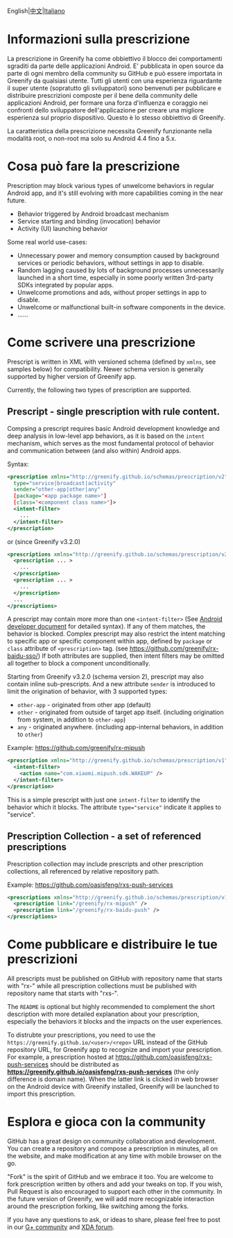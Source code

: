 English|[中文](/README.chs.md)|[Italiano](/README.ita.md)

# Informazioni sulla prescrizione

La prescrizione in Greenify ha come obbiettivo il blocco dei comportamenti sgraditi da parte delle applicazioni Android. E' pubblicata in open source da parte di ogni membro della community su GitHub e può essere importata in Greenify da qualsiasi utente. Tutti gli utenti con una esperienza riguardante il super utente (sopratutto gli sviluppatori) sono benvenuti per pubblicare e distribuire prescrizioni composte per il bene della community delle applicazioni Android, per formare una forza d'influenza e coraggio nei confronti dello sviluppatore dell'applicazione per creare una migliore esperienza sul proprio dispositivo. Questo è lo stesso obbiettivo di Greenify.

La caratteristica della prescrizione necessita Greenify funzionante nella modalità root, o non-root ma solo su Android 4.4 fino a 5.x.

# Cosa può fare la prescrizione

Prescription may block various types of unwelcome behaviors in regular Android app, and it's still evolving with more capabilities coming in the near future.

* Behavior triggered by Android broadcast mechanism
* Service starting and binding (invocation) behavior
* Activity (UI) launching behavior

Some real world use-cases:

* Unnecessary power and memory consumption caused by background services or periodic behaviors, without settings in app to disable.
* Random lagging caused by lots of background processes unnecessarily launched in a short time, especially in some poorly written 3rd-party SDKs integrated by popular apps.
* Unwelcome promotions and ads, without proper settings in app to disable.
* Unwelcome or malfunctional built-in software components in the device.
* ……

# Come scrivere una prescrizione

Prescript is written in XML with versioned schema (defined by `xmlns`, see samples below) for compatibility. Newer schema version is generally supported by higher version of Greenify app.

Currently, the following two types of prescription are supported.

## Prescript - single prescription with rule content.

Compsing a prescript requires basic Android development knowledge and deep analysis in low-level app behaviors, as it is based on the `intent` mechanism, which serves as the most fundamental protocol of behavior and communication between (and also within) Android apps.

Syntax:

```xml
<prescription xmlns="http://greenify.github.io/schemas/prescription/v2"
  type="service|broadcast|activity"
  sender="other-app|other|any"
  [package="<app package name>"]
  [class="<component class name>"]>
  <intent-filter>
    ...
  </intent-filter>
</prescription>
```

or (since Greenify v3.2.0)

```xml
<prescriptions xmlns="http://greenify.github.io/schemas/prescription/v2">
  <prescription ... >
    ...
  </prescription>
  <prescription ... >
    ...
  </prescription>
  ...
</prescriptions>
```

A prescript may contain more more than one `<intent-filter>` (See [Android developer document](https://developer.android.com/guide/topics/manifest/intent-filter-element.html) for detailed syntax). If any of them matches, the behavior is blocked. Complex prescript may also restrict the intent matching to specific app or specific component within app, defined by `package` or `class` attribute of `<prescription>` tag. (see <https://github.com/greenify/rx-baidu-sso/>) If both attributes are supplied, then intent filters may be omitted all together to block a component unconditionally.

Starting from Greenify v3.2.0 (schema version 2), prescript may also contain inline sub-prescripts. And a new attribute `sender` is introduced to limit the origination of behavior, with 3 supported types:

* `other-app` - originated from other app (default)
* `other` - originated from outside of target app itself. (including origination from system, in addition to `other-app`)
* `any` - originated anywhere. (including app-internal behaviors, in addition to `other`)

Example: <https://github.com/greenify/rx-mipush>

```xml
<prescription xmlns="http://greenify.github.io/schemas/prescription/v1" type="service">
  <intent-filter>
    <action name="com.xiaomi.mipush.sdk.WAKEUP" />
  </intent-filter>
</prescription>
```

This is a simple prescript with just one `intent-filter` to identify the behavior which it blocks. The attribute `type="service"` indicate it applies to "service".


## Prescription Collection - a set of referenced prescriptions

Prescription collection may include prescripts and other prescription collections, all referenced by relative repository path.

Example: <https://github.com/oasisfeng/rxs-push-services>

```xml
<prescriptions xmlns="http://greenify.github.io/schemas/prescription/v1">
  <prescription link="/greenify/rx-mipush" />
  <prescription link="/greenify/rx-baidu-push" />
</prescriptions>
```

# Come pubblicare e distribuire le tue prescrizioni

All prescripts must be published on GitHub with repository name that starts with "rx-" while all prescription collections must be published with repository name that starts with "rxs-".

The `README` is optional but highly recommended to complement the short description with more detailed explanation about your prescription, especially the behaviors it blocks and the impacts on the user experiences.

To distrubte your prescriptions, you need to use the `https://greenify.github.io/<user>/<repo>` URL instead of the GitHub repository URL, for Greenify app to recognize and import your prescription. For example, a prescription hosted at <https://github.com/oasisfeng/rxs-push-services> should be distributed as **<https://greenify.github.io/oasisfeng/rxs-push-services>** (the only difference is domain name). When the latter link is clicked in web browser on the Android device with Greenify installed, Greenify will be launched to import this prescription.

# Esplora e gioca con la community

GitHub has a great design on community collaboration and development. You can create a repository and compose a prescription in minutes, all on the website, and make modification at any time with mobile browser on the go.

"Fork" is the spirit of GitHub and we embrace it too. You are welcome to fork prescription written by others and add your tweaks on top. If you wish, Pull Request is also encouraged to support each other in the community. In the future version of Greenify, we will add more recognizable interaction around the prescription forking, like switching among the forks.

If you have any questions to ask, or ideas to share, please feel free to post in our [G+ community](https://plus.google.com/communities/103850238949791125024) and [XDA forum](https://forum.xda-developers.com/apps/greenify).
